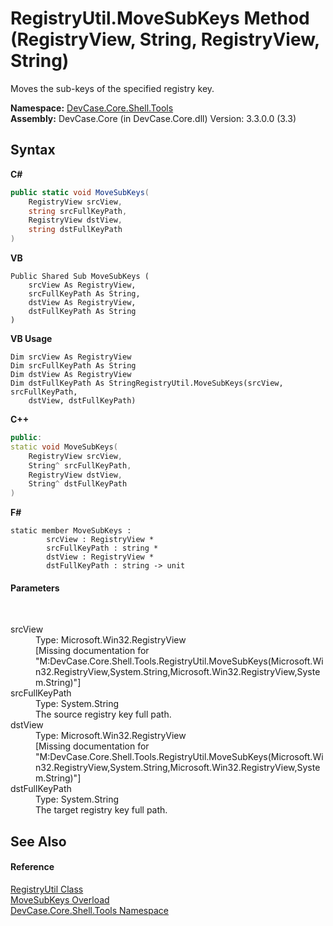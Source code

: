 # RegistryUtil.MoveSubKeys Method (RegistryView, String, RegistryView, String)
 

Moves the sub-keys of the specified registry key.

**Namespace:**&nbsp;<a href="N_DevCase_Core_Shell_Tools">DevCase.Core.Shell.Tools</a><br />**Assembly:**&nbsp;DevCase.Core (in DevCase.Core.dll) Version: 3.3.0.0 (3.3)

## Syntax

**C#**<br />
``` C#
public static void MoveSubKeys(
	RegistryView srcView,
	string srcFullKeyPath,
	RegistryView dstView,
	string dstFullKeyPath
)
```

**VB**<br />
``` VB
Public Shared Sub MoveSubKeys ( 
	srcView As RegistryView,
	srcFullKeyPath As String,
	dstView As RegistryView,
	dstFullKeyPath As String
)
```

**VB Usage**<br />
``` VB Usage
Dim srcView As RegistryView
Dim srcFullKeyPath As String
Dim dstView As RegistryView
Dim dstFullKeyPath As StringRegistryUtil.MoveSubKeys(srcView, srcFullKeyPath, 
	dstView, dstFullKeyPath)
```

**C++**<br />
``` C++
public:
static void MoveSubKeys(
	RegistryView srcView, 
	String^ srcFullKeyPath, 
	RegistryView dstView, 
	String^ dstFullKeyPath
)
```

**F#**<br />
``` F#
static member MoveSubKeys : 
        srcView : RegistryView * 
        srcFullKeyPath : string * 
        dstView : RegistryView * 
        dstFullKeyPath : string -> unit 

```


#### Parameters
&nbsp;<dl><dt>srcView</dt><dd>Type: Microsoft.Win32.RegistryView<br />\[Missing <param name="srcView"/> documentation for "M:DevCase.Core.Shell.Tools.RegistryUtil.MoveSubKeys(Microsoft.Win32.RegistryView,System.String,Microsoft.Win32.RegistryView,System.String)"\]</dd><dt>srcFullKeyPath</dt><dd>Type: System.String<br />The source registry key full path.</dd><dt>dstView</dt><dd>Type: Microsoft.Win32.RegistryView<br />\[Missing <param name="dstView"/> documentation for "M:DevCase.Core.Shell.Tools.RegistryUtil.MoveSubKeys(Microsoft.Win32.RegistryView,System.String,Microsoft.Win32.RegistryView,System.String)"\]</dd><dt>dstFullKeyPath</dt><dd>Type: System.String<br />The target registry key full path.</dd></dl>

## See Also


#### Reference
<a href="T_DevCase_Core_Shell_Tools_RegistryUtil">RegistryUtil Class</a><br /><a href="Overload_DevCase_Core_Shell_Tools_RegistryUtil_MoveSubKeys">MoveSubKeys Overload</a><br /><a href="N_DevCase_Core_Shell_Tools">DevCase.Core.Shell.Tools Namespace</a><br />